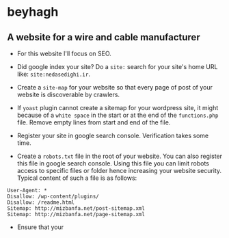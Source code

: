 # beyhagh
## A website for a wire and cable manufacturer

* For this website I'll focus on SEO.

* Did google index your site? Do a `site:` search for your site's home URL like: `site:nedasedighi.ir`.

* Create a `site-map` for your website so that every page of post of your website is discoverable by crawlers.

* If `yoast` plugin cannot create a sitemap for your wordpress site, it might because of a `white space` in the start or at the end of the `functions.php` file. Remove empty lines from start and end of the file.

* Register your site in google search console. Verification takes some time.

* Create a `robots.txt` file in the root of your website. You can also register this file in google search console. Using this file you can limit robots access to specific files or folder hence increasing your website security. Typical content of such a file is as follows:

``` 
User-Agent: *
Disallow: /wp-content/plugins/
Disallow: /readme.html
Sitemap: http://mizbanfa.net/post-sitemap.xml
Sitemap: http://mizbanfa.net/page-sitemap.xml

```

* Ensure that your <title> elements and alt attributes are descriptive, specific, and accurate.

* Always specify your character encoding.
  
* make sure every page on your site has a title specified in the <title> tag. Every page of the site must have a descriptive and concise title tag.
  
* Use JSON-LD to create structured data for your website. Structured data would add rich results of your website to the search result.
  
* Google differentiates between the www and non-www version. When adding your website to Search Console, we recommend adding both http:// and https:// versions, as well as the www and non-www versions.
  
* Setting the value of the rel attribute of a link to nofollow or ugc will tell Google that certain links on your site shouldn't be followed: 
  `<a href="http://www.example.com" rel="nofollow">Anchor text here</a>`

* Use `data highlighter` to help google create a structured linked data for your site and show intuitive search results for your page.

* By including `font-display: swap` in your @font-face style, you can avoid FOIT in most modern browsers.
  
* Add `rel="noopener"` or `rel="noreferrer"` to any external links to improve performance and prevent security vulnerabilities.
  
  
## Optimization

* An object cache is a way of storing data from the database in memory, to prevent unnecessary queries on the database. 
  
* For server caching use Varnish cache which is very powerful when used with a WordPress caching plugin such as W3TC.

* Use Varnish and W3TC as a caching solution.
  
* On a first request, for the first 14Kb bytes, latency is longer because it includes a DNS lookup, a TCP handshake, the secure TLS negotiation.
  
* Disk latency is the time it takes from the moment a computer, usually a server, receives a request, to the time the computer returns the response.
  
* GTmetrix assesses the front-end structure of your page to ensure that it is delivered as optimally as possible to your visitors
 
* A good indicator of your server-side performance is the time it takes to generate the HTML page (Page Generation Time). This is labeled as “Waiting” time on the first element in the waterfall graph (also known as the “Time-to-First-Byte”). Generally, this time should be kept under 600 milliseconds (or as low as possible).
  
* Add the following code to `.htaccess` to prevent headers from expiring so soon:
```## EXPIRES HEADER CACHING ##
<IfModule mod_expires.c>

    ExpiresActive on
    ExpiresDefault                                      "access plus 1 month"

  # CSS
    ExpiresByType text/css                              "access plus 1 year"

  # Data interchange
    ExpiresByType application/atom+xml                  "access plus 1 hour"
    ExpiresByType application/rdf+xml                   "access plus 1 hour"
    ExpiresByType application/rss+xml                   "access plus 1 hour"

    ExpiresByType application/json                      "access plus 0 seconds"
    ExpiresByType application/ld+json                   "access plus 0 seconds"
    ExpiresByType application/schema+json               "access plus 0 seconds"
    ExpiresByType application/vnd.geo+json              "access plus 0 seconds"
    ExpiresByType application/xml                       "access plus 0 seconds"
    ExpiresByType text/xml                              "access plus 0 seconds"

  # Favicon (cannot be renamed!) and cursor images
    ExpiresByType image/vnd.microsoft.icon              "access plus 1 week"
    ExpiresByType image/x-icon                          "access plus 1 week"

  # HTML
    ExpiresByType text/html                             "access plus 0 seconds"

  # JavaScript
    ExpiresByType application/javascript                "access plus 1 year"
    ExpiresByType application/x-javascript              "access plus 1 year"
    ExpiresByType text/javascript                       "access plus 1 year"

  # Manifest files
    ExpiresByType application/manifest+json             "access plus 1 year"

    ExpiresByType application/x-web-app-manifest+json   "access plus 0 seconds"
    ExpiresByType text/cache-manifest                   "access plus 0 seconds"

  # Media files
    ExpiresByType audio/ogg                             "access plus 1 month"
    ExpiresByType image/bmp                             "access plus 1 month"
    ExpiresByType image/gif                             "access plus 1 month"
    ExpiresByType image/jpeg                            "access plus 1 month"
    ExpiresByType image/png                             "access plus 1 month"
    ExpiresByType image/svg+xml                         "access plus 1 month"
    ExpiresByType image/webp                            "access plus 1 month"
    ExpiresByType video/mp4                             "access plus 1 month"
    ExpiresByType video/ogg                             "access plus 1 month"
    ExpiresByType video/webm                            "access plus 1 month"

  # Web fonts

    # Embedded OpenType (EOT)
    ExpiresByType application/vnd.ms-fontobject         "access plus 1 month"
    ExpiresByType font/eot                              "access plus 1 month"

    # OpenType
    ExpiresByType font/opentype                         "access plus 1 month"

    # TrueType
    ExpiresByType application/x-font-ttf                "access plus 1 month"

    # Web Open Font Format (WOFF) 1.0
    ExpiresByType application/font-woff                 "access plus 1 month"
    ExpiresByType application/x-font-woff               "access plus 1 month"
    ExpiresByType font/woff                             "access plus 1 month"

    # Web Open Font Format (WOFF) 2.0
    ExpiresByType application/font-woff2                "access plus 1 month"

  # Other
    ExpiresByType text/x-cross-domain-policy            "access plus 1 week"

</IfModule>
## EXPIRES HEADER CACHING ##
```
* Promote elements that you plan to animate using below code. This gives the browser the forewarning that changes are incoming.
```
.moving-element {
  will-change: transform;
}
.moving-element {
  transform: translateZ(0);
}
```
* Use `critters-webpack-plugin` to make critical css inline and lazyload the rest of css.

* Use `defer` or `async` kaywords in `script` tags to make js files non-render blocking. The difference between the two is that `defer` cares about the scripts order whereas `async` doesn't. Also, note that `defer` finishes loading and executing script right before the `DOMContentLoaded` event is triggered. 
  
* Use `preload` to fetch styles and scripts sooner. The `at` attribute is also helpful for the browser to load files faster. Preload value tells the browser to download the files first and then browsers' main rendering machinery kicks in.
  
 ```
  <link rel="preload" href="style.css" as="style">
  <link rel="preload" href="main.js" as="script">
  ```
* If you want to preload a script, but then defer execution until exactly when you need it, use `preload` scripts this: [link to MDN preload](https://developer.mozilla.org/en-US/docs/Web/HTML/Link_types/preload#scripting_and_preloads)

* How browsers work: 1. DNS (files referenced in html also go through DNS, DNS cache helps with the next requests) 2. TCP handshake 3. TLS (cipher) 4. Parse (creating cssom and dom) 5. render
  
* Waiting to obtain CSS doesn't block HTML parsing or downloading, but it does block JavaScript, because JavaScript is often used to query CSS properties’ impact on elements.
  
* The total time to create the CSSOM is generally less than the time it takes for one DNS lookup!
